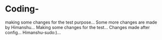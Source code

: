 # Coding-
making some changes for the test purpose...
Some more changes are made by Himanshu...
Making some changes for the test...
Changes made after config...
Himanshu-sudo:)...
